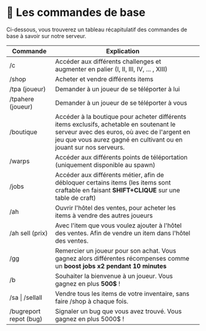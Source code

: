 # 💬 Les commandes de base

Ci-dessous, vous trouverez un tableau récapitulatif des commandes de base à savoir sur notre serveur.

<table><thead><tr><th>Commande</th><th>Explication</th><th data-hidden></th></tr></thead><tbody><tr><td>/c</td><td>Accéder aux différents challenges et augmenter en palier (I, II, III, IV, ... , XIII)</td><td></td></tr><tr><td>/shop</td><td>Acheter et vendre différents items</td><td></td></tr><tr><td>/tpa (joueur)</td><td>Demander à un joueur de se téléporter à lui</td><td></td></tr><tr><td>/tpahere (joueur)</td><td>Demander à un joueur de se téléporter à vous</td><td></td></tr><tr><td>/boutique</td><td>Accéder à la boutique pour acheter différents items exclusifs, achetable en soutenant le serveur avec des euros, où avec de l'argent en jeu que vous aurez gagné en cultivant ou en jouant sur nos serveurs.</td><td></td></tr><tr><td>/warps</td><td>Accéder aux différents points de téléportation (uniquement disponible au spawn)</td><td></td></tr><tr><td>/jobs</td><td>Accéder aux différents métier, afin de débloquer certains items (les items sont craftable en faisant <strong>SHIFT+CLIQUE</strong> sur une table de craft)</td><td></td></tr><tr><td>/ah</td><td>Ouvrir l'hôtel des ventes, pour acheter les items à vendre des autres joueurs</td><td></td></tr><tr><td>/ah sell (prix)</td><td>Avec l'item que vous voulez ajouter à l'hôtel des ventes. Afin de vendre un item dans l'hôtel des ventes.</td><td></td></tr><tr><td>/gg</td><td>Remercier un joueur pour son achat. Vous gagnez alors différentes récompenses comme un <strong>boost jobs x2 pendant 10 minutes</strong></td><td></td></tr><tr><td>/b</td><td>Souhaiter la bienvenue à un joueur. Vous gagnez en plus <strong>500$</strong> !</td><td></td></tr><tr><td>/sa | /sellall</td><td>Vendre tous les items de votre inventaire, sans faire /shop à chaque fois.</td><td></td></tr><tr><td>/bugreport repot (bug)</td><td>Signaler un bug que vous avez trouvé. Vous gagnez en plus 5000$ !</td><td></td></tr></tbody></table>
